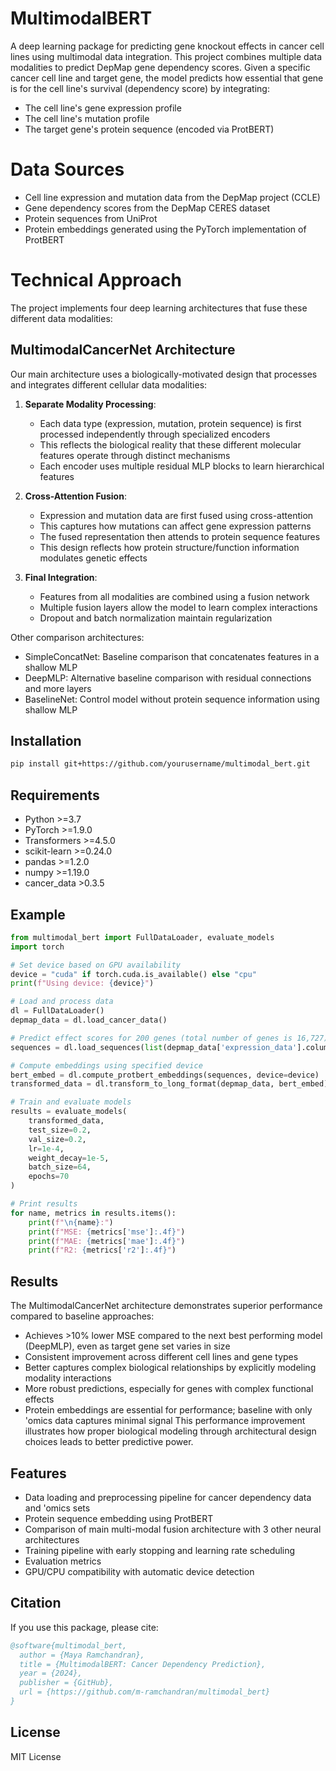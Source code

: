 # MultimodalBERT

A deep learning package for predicting gene knockout effects in cancer cell lines using multimodal data integration. This project combines multiple data modalities to predict DepMap gene dependency scores.
Given a specific cancer cell line and target gene, the model predicts how essential that gene is for the cell line's survival (dependency score) by integrating:

- The cell line's gene expression profile
- The cell line's mutation profile
- The target gene's protein sequence (encoded via ProtBERT)

# Data Sources

- Cell line expression and mutation data from the DepMap project (CCLE)
- Gene dependency scores from the DepMap CERES dataset
- Protein sequences from UniProt
- Protein embeddings generated using the PyTorch implementation of ProtBERT

# Technical Approach

The project implements four deep learning architectures that fuse these different data modalities:

## MultimodalCancerNet Architecture

Our main architecture uses a biologically-motivated design that processes and integrates different cellular data modalities:

1. **Separate Modality Processing**:
   - Each data type (expression, mutation, protein sequence) is first processed independently through specialized encoders
   - This reflects the biological reality that these different molecular features operate through distinct mechanisms
   - Each encoder uses multiple residual MLP blocks to learn hierarchical features

2. **Cross-Attention Fusion**:
   - Expression and mutation data are first fused using cross-attention
   - This captures how mutations can affect gene expression patterns
   - The fused representation then attends to protein sequence features
   - This design reflects how protein structure/function information modulates genetic effects

3. **Final Integration**:
   - Features from all modalities are combined using a fusion network
   - Multiple fusion layers allow the model to learn complex interactions
   - Dropout and batch normalization maintain regularization


Other comparison architectures:
- SimpleConcatNet: Baseline comparison that concatenates features in a shallow MLP 
- DeepMLP: Alternative baseline comparison with residual connections and more layers
- BaselineNet: Control model without protein sequence information using shallow MLP 

## Installation

```bash
pip install git+https://github.com/yourusername/multimodal_bert.git
```

## Requirements

- Python >=3.7
- PyTorch >=1.9.0
- Transformers >=4.5.0
- scikit-learn >=0.24.0
- pandas >=1.2.0
- numpy >=1.19.0
- cancer_data >0.3.5

## Example

```python
from multimodal_bert import FullDataLoader, evaluate_models
import torch

# Set device based on GPU availability
device = "cuda" if torch.cuda.is_available() else "cpu"
print(f"Using device: {device}")

# Load and process data
dl = FullDataLoader()
depmap_data = dl.load_cancer_data()

# Predict effect scores for 200 genes (total number of genes is 16,727)
sequences = dl.load_sequences(list(depmap_data['expression_data'].columns)[:201])

# Compute embeddings using specified device
bert_embed = dl.compute_protbert_embeddings(sequences, device=device)
transformed_data = dl.transform_to_long_format(depmap_data, bert_embed)

# Train and evaluate models
results = evaluate_models(
    transformed_data,
    test_size=0.2,
    val_size=0.2,
    lr=1e-4,
    weight_decay=1e-5,
    batch_size=64,
    epochs=70
)

# Print results
for name, metrics in results.items():
    print(f"\n{name}:")
    print(f"MSE: {metrics['mse']:.4f}")
    print(f"MAE: {metrics['mae']:.4f}")
    print(f"R2: {metrics['r2']:.4f}")
```

## Results

The MultimodalCancerNet architecture demonstrates superior performance compared to baseline approaches:

- Achieves >10% lower MSE compared to the next best performing model (DeepMLP), even as target gene set varies in size
- Consistent improvement across different cell lines and gene types
- Better captures complex biological relationships by explicitly modeling modality interactions
- More robust predictions, especially for genes with complex functional effects
- Protein embeddings are essential for performance; baseline with only 'omics data captures minimal signal 
This performance improvement illustrates how proper biological modeling through architectural design choices leads to better predictive power.

## Features

- Data loading and preprocessing pipeline for cancer dependency data and 'omics sets
- Protein sequence embedding using ProtBERT
- Comparison of main multi-modal fusion architecture with 3 other neural architectures
- Training pipeline with early stopping and learning rate scheduling
- Evaluation metrics
- GPU/CPU compatibility with automatic device detection

## Citation

If you use this package, please cite:

```bibtex
@software{multimodal_bert,
  author = {Maya Ramchandran},
  title = {MultimodalBERT: Cancer Dependency Prediction},
  year = {2024},
  publisher = {GitHub},
  url = {https://github.com/m-ramchandran/multimodal_bert}
}
```

## License

MIT License
